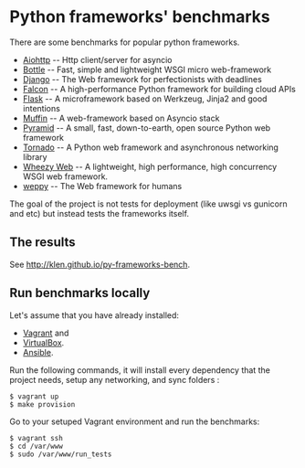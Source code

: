Python frameworks' benchmarks
=============================

There are some benchmarks for popular python frameworks.

* [Aiohttp](https://github.com/KeepSafe/aiohttp)       -- Http client/server for asyncio
* [Bottle](https://github.com/bottlepy/bottle)         -- Fast, simple and lightweight WSGI micro web-framework
* [Django](https://github.com/django/django)           -- The Web framework for perfectionists with deadlines
* [Falcon](https://github.com/falconry/falcon)         -- A high-performance Python framework for building cloud APIs
* [Flask](https://github.com/mitsuhiko/flask)          -- A microframework based on Werkzeug, Jinja2 and good intentions
* [Muffin](https://github.com/klen/muffin)             -- A web-framework based on Asyncio stack
* [Pyramid](https://github.com/Pylons/pyramid)         -- A small, fast, down-to-earth, open source Python web framework
* [Tornado](https://github.com/tornadoweb/tornado)     -- A Python web framework and asynchronous networking library
* [Wheezy Web](https://bitbucket.org/akorn/wheezy.web) -- A lightweight, high performance, high concurrency WSGI web framework.
* [weppy](https://github.com/gi0baro/weppy)            -- The Web framework for humans

The goal of the project is not tests for deployment (like uwsgi vs gunicorn and
etc) but instead tests the frameworks itself.


## The results

See http://klen.github.io/py-frameworks-bench.


## Run benchmarks locally

Let's assume that you have already installed:

* [Vagrant](http://www.vagrantup.com) and
* [VirtualBox](https://www.virtualbox.org).
* [Ansible](http://www.ansible.com/home).

Run the following commands, it will install every dependency that the project
needs, setup any networking, and sync folders :

    $ vagrant up
    $ make provision

Go to your setuped Vagrant environment and run the benchmarks:

    $ vagrant ssh
    $ cd /var/www
    $ sudo /var/www/run_tests

